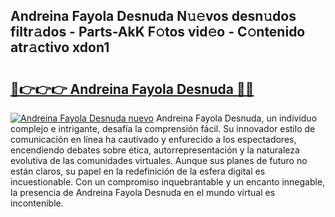 ## Andreina Fayola Desnuda N𝚞𝚎vos desn𝚞dos filtr𝚊dos - Parts-AkK F𝚘tos vid𝚎o - C𝚘ntenido atr𝚊ctivo xdon1

# <h2><a href="http://mb0ufs.tromn.icu/?c=Andreina+Fayola+Desnuda">🔗👉👉👉 Andreina Fayola Desnuda 🔗🔗</a></h2>

[![Andreina Fayola Desnuda nuevo](https://i.imgur.com/pEAQMta.gif)](http://mb0ufs.tromn.icu/?c=Andreina+Fayola+Desnuda)
Andreina Fayola Desnuda, un individuo complejo e intrigante, desafía la comprensión fácil. Su innovador estilo de comunicación en línea ha cautivado y enfurecido a los espectadores, encendiendo debates sobre ética, autorrepresentación y la naturaleza evolutiva de las comunidades virtuales. Aunque sus planes de futuro no están claros, su papel en la redefinición de la esfera digital es incuestionable. Con un compromiso inquebrantable y un encanto innegable, la presencia de Andreina Fayola Desnuda en el mundo virtual es incontenible.
